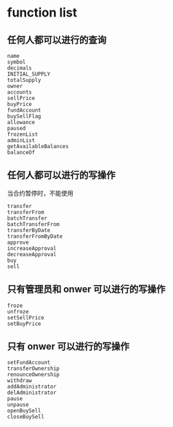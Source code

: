 # function list

## 任何人都可以进行的查询
````
name
symbol
decimals
INITIAL_SUPPLY
totalSupply
owner
accounts
sellPrice
buyPrice
fundAccount
buySellFlag
allowance
paused
frozenList
adminList
getAvailableBalances
balanceOf
````

## 任何人都可以进行的写操作
当合约暂停时，不能使用
```
transfer
transferFrom
batchTransfer
batchTransferFrom
transferByDate
transferFromByDate
approve
increaseApproval
decreaseApproval
buy
sell
```

## 只有管理员和 onwer 可以进行的写操作
```
froze
unfroze
setSellPrice
setBuyPrice
```

## 只有 onwer 可以进行的写操作
```
setFundAccount
transferOwnership
renounceOwnership
withdraw
addAdministrator
delAdministrator
pause
unpause
openBuySell
closeBuySell
```